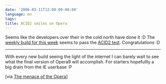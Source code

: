```yaml
---
date: '2006-03-11T12:00:00-00:00'
language: en
tags:
title: ACID2 smiles on Opera
---
```



Seems like the developers over their in the cold north have done it :D The [weekly build for this week](http://my.opera.com/desktopteam/blog/show.dml/172375) seems to pass the [ACID2 test](http://www.webstandards.org/act/acid2/test.html). Congratulations :D

-------------------------------



With every new build seeing the light of the internet I can barely wait to see what the final version of Opera9 will accomplish. For starters hopefullly a big drain from the IE userbase :P



[via [The menace of the Opera](http://my.opera.com/olli/blog/show.dml/172439)]